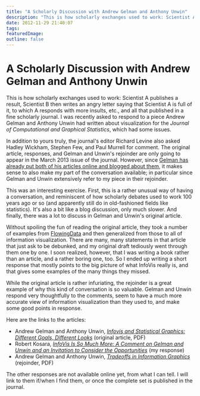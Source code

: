 ```yaml
---
title: "A Scholarly Discussion with Andrew Gelman and Anthony Unwin"
description: "This is how scholarly exchanges used to work: Scientist A publishes a result, Scientist B then writes an angry letter saying that Scientist A is full of it, to which A responds with more insults, etc., and all that published in a fine scholarly journal. I was recently asked to respond to a piece Andrew Gelman and Anthony Unwin had written about visualization for the Journal of Computational and Graphical Statistics, which had some issues."
date: 2012-11-29 21:40:07
tags: 
featuredImage: 
outline: false
---
```


# A Scholarly Discussion with Andrew Gelman and Anthony Unwin

This is how scholarly exchanges used to work: Scientist A publishes a result, Scientist B then writes an angry letter saying that Scientist A is full of it, to which A responds with more insults, etc., and all that published in a fine scholarly journal. I was recently asked to respond to a piece Andrew Gelman and Anthony Unwin had written about visualization for the <em>Journal of Computational and Graphical Statistics</em>, which had some issues.

In addition to yours truly, the journal's editor Richard Levine also asked Hadley Wickham, Stephen Few, and Paul Murrell for comment. The original article, responses, and Gelman and Unwin's rejoinder are only going to appear in the March 2013 issue of the journal. However, since <a href="http://andrewgelman.com/2012/11/tradeoffs-in-information-graphics/">Gelman has already put both of his articles online and blogged about them</a>, it makes sense to also make my part of the conversation available; in particular since Gelman and Unwin extensively refer to my piece in their rejoinder.

This was an interesting exercise. First, this is a rather unusual way of having a conversation, and reminiscent of how scholarly debates used to work 100 years ago or so (and apparently still do in old-fashioned fields like statistics). It's also a bit like a blog discussion, only much slower. And finally, there was a lot to discuss in Gelman and Unwin's original article.

Without spoiling the fun of reading the original article, they took a number of examples from <a href="http://flowingdata.com">FlowingData</a> and then generalized from those to all of information visualization. There are many, many statements in that article that just ask to be debunked, and my original draft tediously went through them one by one. I soon realized, however, that I was writing a book rather than an article, and a rather boring one, too. So I ended up writing a short response that mostly points to the big picture of what InfoVis really is, and that gives some examples of the many things they missed.

While the original article is rather infuriating, the rejoinder is a great example of why this kind of conversation is so valuable. Gelman and Unwin respond very thoughtfully to the comments, seem to have a much more accurate view of information visualization than they used to, and make some good points in response.

Here are the links to the articles:
<ul>
	<li>Andrew Gelman and Anthony Unwin, <em><a href="http://www.stat.columbia.edu/~gelman/research/published/vis14.pdf">Infovis and Statistical Graphics: Different Goals, Different Looks</a></em> (original article, PDF)</li>
	<li>Robert Kosara, <em><a href="/publications/Kosara-JCGS-2013">InfoVis Is So Much More: A Comment on Gelman and Unwin and an Invitation to Consider the Opportunities</a></em> (my response)</li>
	<li>Andrew Gelman and Anthony Unwin, <em><a href="http://www.stat.columbia.edu/~gelman/research/published/visreply3.pdf">Tradeoffs in Information Graphics</a></em> (rejoinder, PDF)</li>
</ul>
The other responses are not available online yet, from what I can tell. I will link to them if/when I find them, or once the complete set is published in the journal.


<PostedBy />


